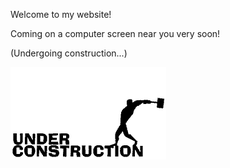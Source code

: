 
Welcome to my website!

Coming on a computer screen near you very soon!

(Undergoing construction...)

![](under_construction.gif)
